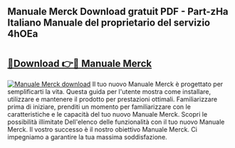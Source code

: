 ## Manuale Merck Download gratuit PDF - Part-zHa Italiano Manuale del proprietario del servizio 4hOEa

# <h2><a href="http://dfckn5.blite.top/?on=Manuale+Merck">🔗Download 👉🔴 Manuale Merck</a></h2>

[![Manuale Merck download](https://i.imgur.com/lujVjoI.png)](http://dfckn5.blite.top/?on=Manuale+Merck)
Il tuo nuovo Manuale Merck è progettato per semplificarti la vita. Questa guida per l'utente mostra come installare, utilizzare e mantenere il prodotto per prestazioni ottimali. Familiarizzare prima di iniziare, prenditi un momento per familiarizzare con le caratteristiche e le capacità del tuo nuovo Manuale Merck. Scopri le possibilità illimitate Dell'elenco delle funzionalità con il tuo nuovo Manuale Merck. Il vostro successo è il nostro obiettivo Manuale Merck. Ci impegniamo a garantire la tua massima soddisfazione.
